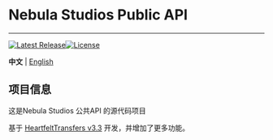 # Nebula Studios Public API
--------
[![Latest Release](https://img.shields.io/github/v/release/Nebula-Studios/Nebula-Studios-API)](https://github.com/Nebula-Studios/Nebula-Studios-API)[![License](https://img.shields.io/github/license/Nebula-Studios/Nebula-Studios-API.svg)](https://github.com/Nebula-Studios/Nebula-Studios-API/blob/master/LICENSE)

**中文** | [English](https://github.com/Nebula-Studios/Nebula-Studios-API/blob/master/README.md)

## 项目信息
这是Nebula Studios 公共API 的源代码项目

基于 [HeartfeltTransfers v3.3](https://github.com/3cxc/HeartfeltTransfers) 开发，并增加了更多功能。